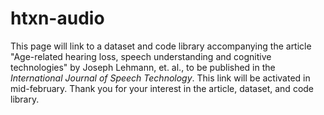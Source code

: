 # htxn-audio

This page will link to a dataset and code library accompanying the article "Age-related hearing loss, speech understanding and cognitive
technologies" by Joseph Lehmann, et. al., to be published in the _International Journal of Speech Technology_. This link will be activated in mid-february. Thank you for your interest in the article, dataset, and code library.
